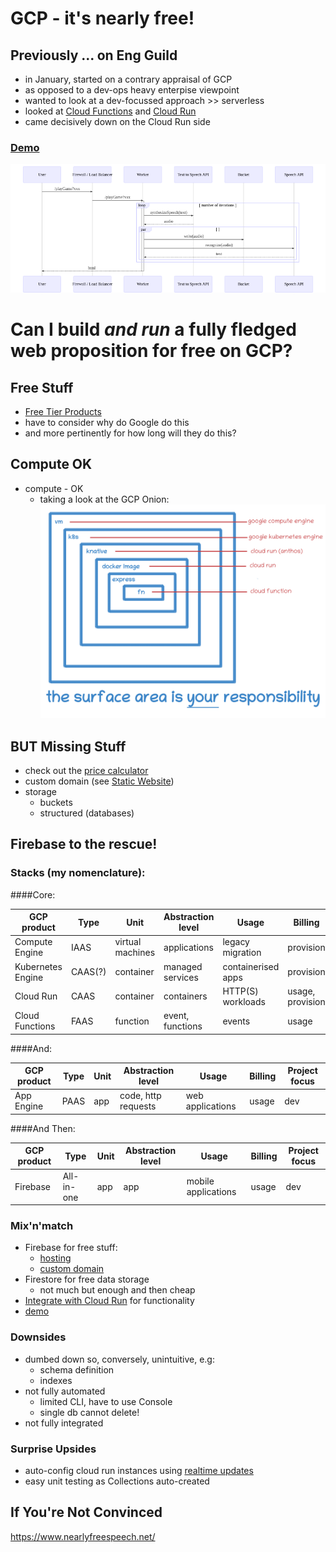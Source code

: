 # GCP - it's nearly free!

## Previously ... on Eng Guild
* in January, started on a contrary appraisal of GCP
* as opposed to a dev-ops heavy enterpise viewpoint
* wanted to look at a dev-focussed approach >> serverless
* looked at [Cloud Functions](./CloudFunctions.md) and [Cloud Run](./CloudRun.md)
* came decisively down on the Cloud Run side

### [Demo]((https://wealthhealth.dev/whispers))
![Serverless Spike](../images/functional-spec.png)

# Can I build _and run_ a fully fledged web proposition for free on GCP?

## Free Stuff
* [Free Tier Products](https://cloud.google.com/free)
* have to consider why do Google do this
* and more pertinently for how long will they do this?
  
## Compute OK
* compute - OK
  * taking a look at the GCP Onion:
    ![GCP Onion](../images/gcp-onion.png)

## BUT Missing Stuff
* check out the [price calculator](https://cloud.google.com/products/calculator/)
* custom domain (see [Static Website](./StaticWebsite.md))
* storage
  * buckets
  * structured (databases) 
    
## Firebase to the rescue!

### Stacks (my nomenclature):

####Core: 

| GCP product | Type | Unit | Abstraction level | Usage | Billing | Project focus |
| --- | --- | --- | --- | --- | --- | --- |
| Compute Engine | IAAS | virtual machines | applications | legacy migration | provision | ops |
| Kubernetes Engine | CAAS(?)| container | managed services | containerised apps | provision | ops|
| Cloud Run | CAAS | container | containers | HTTP(S) workloads | usage, provision | dev(/ops) |
| Cloud Functions| FAAS | function | event, functions | events | usage | dev |

####And:

| GCP product | Type | Unit | Abstraction level | Usage | Billing | Project focus |
| --- | --- | --- | --- | --- | --- | --- |
| App Engine | PAAS  | app | code, http requests | web applications | usage | dev |

####And Then:

| GCP product | Type | Unit | Abstraction level | Usage | Billing | Project focus |
| --- | --- | --- | --- | --- | --- | --- |
| Firebase | All-in-one  | app | app | mobile applications | usage | dev |

### Mix'n'match
* Firebase for free stuff:
  * [hosting](https://firebase.google.com/docs/hosting/use-cases)
  * [custom domain](https://firebase.google.com/docs/hosting/custom-domain)
* Firestore for free data storage
  * not much but enough and then cheap
* [Integrate with Cloud Run](https://firebase.google.com/docs/hosting/cloud-run)  for functionality
* [demo](https://finances.page/)

### Downsides
* dumbed down so, conversely, unintuitive, e.g:
  * schema definition
  * indexes
* not fully automated
  * limited CLI, have to use Console
  * single db
    cannot delete!
* not fully integrated   
    
### Surprise Upsides
* auto-config cloud run instances using [realtime updates](https://firebase.google.com/docs/firestore/query-data/listen)
* easy unit testing as Collections auto-created

## If You're Not Convinced
https://www.nearlyfreespeech.net/
